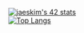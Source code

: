 [![jaeskim's 42 stats](https://badge42.herokuapp.com/api/stats/mrubio)](https://github.com/JaeSeoKim/badge42) </br>
[![Top Langs](https://github-readme-stats.vercel.app/api/top-langs/?username=mrubio7)](https://github.com/anuraghazra/github-readme-stats)
